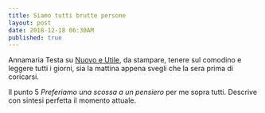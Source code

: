 ```yaml
---
title: Siamo tutti brutte persone
layout: post
date: 2018-12-18 06:30AM
published: true
---
```


Annamaria Testa su [Nuovo e Utile](https://nuovoeutile.it/tenduamo-a-essere-brutte-persone/), da stampare, tenere sul comodino e leggere tutti i giorni, sia la mattina appena svegli che la sera prima di coricarsi.

Il punto 5 *Preferiamo una scossa a un pensiero* per me sopra tutti.
Descrive con sintesi perfetta il momento attuale.
